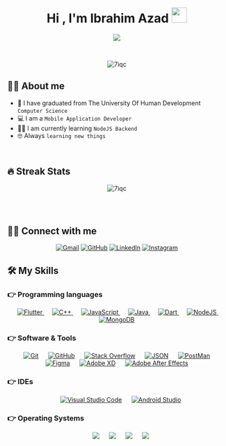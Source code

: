 <h1 align="center">Hi , I'm Ibrahim Azad <img src="https://media.giphy.com/media/hvRJCLFzcasrR4ia7z/giphy.gif" width="35"></h1>
<p align="center">
  <a href="https://github.com/DenverCoder1/readme-typing-svg"><img src="https://readme-typing-svg.herokuapp.com?lines=Computer+Science;Mobile+Application+Developer;Mobile+Application+Designer;NodeJS+Backend+Developer;Always%20learning%20new%20things&center=true&width=500&height=50"></a>
</p>


<br>

<p align="center"> 
	<img src="https://komarev.com/ghpvc/?username=7iqc&label=Profile%20views&color=0e75b6&style=flat" alt="7iqc" /> 
</p>


## :sassy_man:  About me
- :school: I have graduated from The University Of Human Development `Computer Science`
- :computer: I am a `Mobile Application Developer`
- :student: I am currently learning `NodeJS Backend`
- :nerd_face: Always `learning new things`

<br>

## 🔥 Streak Stats
<p align="center"><img src="https://github-readme-streak-stats.herokuapp.com/?user=7iqc&theme=algolia" alt="7iqc" /></p>

<br>
<br>


## :sassy_man:  Connect with me
<p align="center">
	<a href="mailto:brhoom.aljabbari@gmail.com"><img img src="https://img.shields.io/badge/gmail-05122A?style=flat&logo=gmail" alt="Gmail"/></a>
	<a href="https://github.com/7iqc"><img src="https://img.shields.io/badge/github-05122A?style=flat&logo=github" alt="GitHub"/></a>
	<a href="https://www.linkedin.com/in/ibrahim-al-jabbari-9b425721a/"><img src="https://img.shields.io/badge/linkedin-05122A?style=flat&logo=linkedin" alt="LinkedIn"/></a>
	<a href="https://www.instagram.com/7iqc/"><img src="https://img.shields.io/badge/instagram-05122A?style=flat&logo=instagram" alt="Instagram"/></a>
</p>




## 🛠️ My Skills

### 👉 Programming languages

<p align="center"> 
  &emsp; 
  <a href="#" target="_blank"> 
    <img alt="Flutter" src="https://img.shields.io/badge/Flutter%20-05122A?style=flat&logo=flutter">
  </a> 
  &emsp;
  <a href="#" target="_blank"> 
    <img alt="C++" src="https://img.shields.io/badge/C++%20-05122A?style=flat&logo=c%2B%2B">
  </a> 
  &emsp;
  <a href="#" target="_blank"> 
     <img alt="JavaScript" src="https://img.shields.io/badge/JavaScript%20-05122A?style=flat&logo=javascript">
   </a>
  &emsp;
  <a href="#" target="_blank"> 
    <img alt="Java" src="https://img.shields.io/badge/Java-05122A?style=flat&logo=java">
  </a>
  &emsp;
   <a href="#" target="_blank">
    <img alt="Dart" src="https://img.shields.io/badge/Dart%20-05122A?style=flat&logo=dart">
  </a>
  &emsp;
   <a href="#" target="_blank">
    <img alt="NodeJS" src="https://img.shields.io/badge/NodeJS%20-05122A?style=flat&logo=node.js">
  </a>
  &emsp;
   <a href="#" target="_blank">
    <img alt="MongoDB" src="https://img.shields.io/badge/MongoDB%20-05122A?style=flat&logo=mongodb">
  </a>
</p>

 ### 👉 Software & Tools
 
<p align="center">
  &emsp;
    <a href="#"><img alt="Git" src="https://img.shields.io/badge/Git%20-05122A?style=flat&logo=git"></a>
  &emsp;
    <a href="#"><img alt="GitHub" src="https://img.shields.io/badge/github-05122A?style=flat&logo=github"></a>
  &emsp;
    <a href="#"><img alt="Stack Overflow" src="https://img.shields.io/badge/-Stack%20Overflow-05122A?style=flat&logo=stack-overflow"></a>
  &emsp;
    <a href="#"><img alt="JSON" img src="https://img.shields.io/badge/json-05122A?style=flat&logo=json"></a>
    &emsp;
    <a href="#"><img alt="PostMan" img src="https://img.shields.io/badge/postman-05122A?style=flat&logo=postman"></a>
  &emsp;
    <a href="#"><img alt="Figma" src="https://img.shields.io/badge/Figma-05122A?style=flat&logo=figma"></a>
  &emsp;
    <a href="#"><img alt="Adobe XD" src="https://img.shields.io/badge/AdobeXD-05122A?&style=flat&logo=adobexd"></a>
  &emsp;
    <a href="#"><img alt="Adobe After Effects" src="https://img.shields.io/badge/AdobeAE-05122A?&style=flat&logo=adobeaftereffects"></a>
</p>

 ### 👉 IDEs
 
<p align="center">
  &emsp;
    <a href="#"><img alt="Visual Studio Code" src="https://img.shields.io/badge/Visual%20Studio%20Code-05122A?style=flat&logo=visual-studio-code"></a>
  &emsp;
    <a href="#"><img alt="Android Studio" src="https://img.shields.io/badge/Android%20Studio-05122A?&style=flat&logo=androidstudio" /></a>
</p>

 ### 👉 Operating Systems
 
<p align="center">
  &emsp;
    <a href="#"><img src="https://img.shields.io/badge/MacOS-05122A?style=flat&logo=macos"></a>
  &emsp;
    <a href="#"><img src="https://img.shields.io/badge/IOS-05122A?style=flat&logo=ios"></a>
  &emsp;
    <a href="#"><img src="https://img.shields.io/badge/Windows-05122A?style=flat&logo=windows"></a>
  &emsp;
    <a href="#"><img src="https://img.shields.io/badge/Android-05122A?style=flat&&logo=android" /></a>	  
</p>

<br/>
